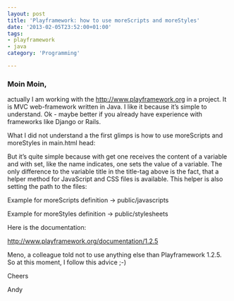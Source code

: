 ```yaml
---
layout: post
title: 'Playframework: how to use moreScripts and moreStyles'
date: '2013-02-05T23:52:00+01:00'
tags:
- playframework
- java
category: 'Programming'

---
```

<h3>Moin Moin,</h3>

<p>actually I am working with the <a href="http://www.playframework.org" target="_blank">http://www.playframework.org</a> in a project. It is MVC web-framework written in Java. I like it because it&#8217;s simple to understand. Ok - maybe better if you already have experience with frameworks like Django or Rails.</p>

<p>What I did not understand a the first glimps is how to use moreScripts and moreStyles in main.html head:</p>

<script src="https://gist.github.com/andywenk/5059702.js"></script><p>But it&#8217;s quite simple because with get one receives the content of a variable and with set, like the name indicates, one sets the value of a variable. The only difference to the variable title in the title-tag above is the fact, that a helper method for JavaScript and CSS files is available. This helper is also setting the path to the files:</p>

<p>Example for moreScripts definition -&gt; public/javascripts</p>

<script src="https://gist.github.com/andywenk/5059710.js"></script><p>Example for moreStyles definition -&gt; public/stylesheets</p>

<script src="https://gist.github.com/andywenk/5059719.js"></script><p>Here is the documentation:</p>

<p><a href="http://www.playframework.org/documentation/1.2.5" target="_blank">http://www.playframework.org/documentation/1.2.5</a></p>

<p>Meno, a colleague told not to use anything else than Playframework 1.2.5. So at this moment, I follow this advice ;-)  </p>

<p>Cheers  </p>

<p>Andy</p>
